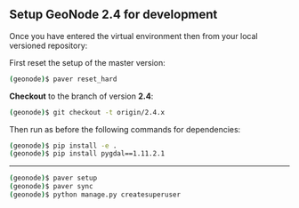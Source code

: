 ## Setup GeoNode 2.4 for development

Once you have entered the virtual environment then from your local versioned repository:

First reset the setup of the master version:

```bash
(geonode)$ paver reset_hard
```

**Checkout** to the branch of version **2.4**:

```bash
(geonode)$ git checkout -t origin/2.4.x
```

Then run as before the following commands for dependencies:

```bash
(geonode)$ pip install -e .
(geonode)$ pip install pygdal==1.11.2.1
```
---
```bash
(geonode)$ paver setup
(geonode)$ paver sync
(geonode)$ python manage.py createsuperuser
```

